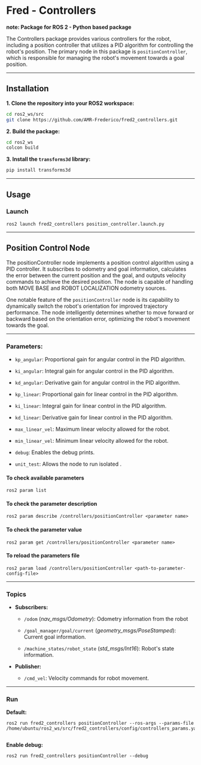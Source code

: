 # Fred - Controllers

**note: Package for ROS 2 - Python based package**

The Controllers package provides various controllers for the robot, including a position controller that utilizes a PID algorithm for controlling the robot's position. The primary node in this package is `positionController`, which is responsible for managing the robot's movement towards a goal position.

--- 

## Installation 

**1. Clone the repository into your ROS2 workspace:**

```bash
cd ros2_ws/src
git clone https://github.com/AMR-Frederico/fred2_controllers.git
```

**2. Build the package:**

```bash
cd ros2_ws
colcon build
```

**3. Install the `transforms3d` library:**

```bash
pip install transforms3d
```

----

## Usage

### Launch

```
ros2 launch fred2_controllers position_controller.launch.py
```

--- 

## Position Control Node
The positionController node implements a position control algorithm using a PID controller. It subscribes to odometry and goal information, calculates the error between the current position and the goal, and outputs velocity commands to achieve the desired position. The node is capable of handling both MOVE BASE and ROBOT LOCALIZATION odometry sources.

One notable feature of the `positionController` node is its capability to dynamically switch the robot's orientation for improved trajectory performance. The node intelligently determines whether to move forward or backward based on the orientation error, optimizing the robot's movement towards the goal.


---

### Parameters: 

- `kp_angular`: Proportional gain for angular control in the PID algorithm.

- `ki_angular`: Integral gain for angular control in the PID algorithm.

- `kd_angular`: Derivative gain for angular control in the PID algorithm.

- `kp_linear`: Proportional gain for linear control in the PID algorithm.

- `ki_linear`: Integral gain for linear control in the PID algorithm.

- `kd_linear`: Derivative gain for linear control in the PID algorithm.

- `max_linear_vel`: Maximum linear velocity allowed for the robot.

- `min_linear_vel`: Minimum linear velocity allowed for the robot.

- `debug`: Enables the debug prints.

- `unit_test`: Allows the node to run isolated .


#### To check available parameters 
```
ros2 param list 
```

#### To check the parameter description
```
ros2 param describe /controllers/positionController <parameter name>

```

#### To check the parameter value
```
ros2 param get /controllers/positionController <parameter name>
```

#### To reload the parameters file
```
ros2 param load /controllers/positionController <path-to-parameter-config-file>
```

---

### Topics

- **Subscribers:**

  - `/odom` (*nav_msgs/Odometry*): Odometry information from the robot

  - `/goal_manager/goal/current` (*geometry_msgs/PoseStamped*): Current goal information.

  - `/machine_states/robot_state` (*std_msgs/Int16*): Robot's state information.

- **Publisher:**

  - `/cmd_vel`: Velocity commands for robot movement.

--- 

### Run 

**Default:**

```
ros2 run fred2_controllers positionController --ros-args --params-file /home/ubuntu/ros2_ws/src/fred2_controllers/config/controllers_params.yaml
 
```

**Enable debug:**
```
ros2 run fred2_controllers positionController --debug
```
